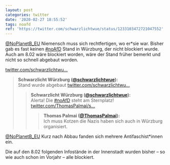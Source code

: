 ```yaml
---
layout: post
categories: twitter
date: '2020-02-27 18:55:52'
tags: noafd
ref: 'https://twitter.com/schwarzlichtwue/status/1233103472721047552'
---
```

[@NoPlanetB_EU](https://twitter.com/NoPlanetB_EU) Niemensch muss sich rechtfertigen, wo er\*sie war. Bisher gab es fast keinen [#noAfD](/t/noafd) Stand in Würzburg, der nicht blockiert wurde. Auch am 8.02 wäre blockiert worden, wäre der Stand früher bemerkt und nicht so schnell abgebaut worden.

[twitter.com/schwarzlichtwu…](https://twitter.com/schwarzlichtwue/status/1226124425797480450?s=19)
> <b>Schwarzlicht Würzburg ([@schwarzlichtwue](https://twitter.com/schwarzlichtwue)):</b>  
>Stand wurde abgebaut [twitter.com/schwarzlichtwu…](https://twitter.com/schwarzlichtwue/status/1226106496674652160)  
>> <b>Schwarzlicht Würzburg ([@schwarzlichtwue](https://twitter.com/schwarzlichtwue)):</b>    
>>Alerta! Die [#noAfD](/t/noafd) steht am Sternplatz! [twitter.com/ThomasPalmai/s…](https://twitter.com/ThomasPalmai/status/1226102954039664640)    
>>> <b>Thomas Palmai ([@ThomasPalmai](https://twitter.com/ThomasPalmai)):</b>      
>>>Ich muss Kotzen die Nazis haben sich auch in Würzburg organisiert.       
>>    
>>    
>  
>  



[@NoPlanetB_EU](https://twitter.com/NoPlanetB_EU) Kurz nach Abbau fanden sich mehrere Antifaschist\*innen ein.



Die auf den 8.02 folgenden Infostände in der Innenstadt wurden bisher – so wie auch schon im Vorjahr – alle blockiert.